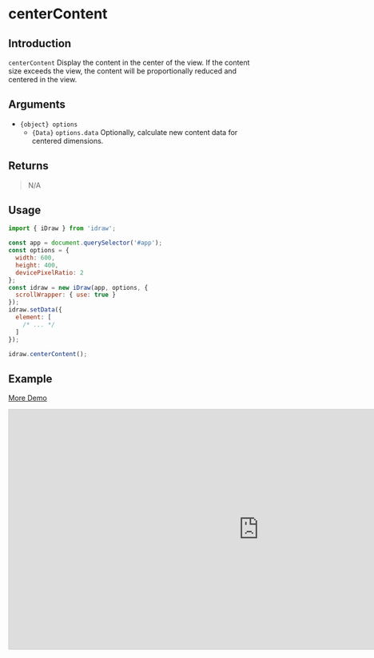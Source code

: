 # centerContent

## Introduction

`centerContent` Display the content in the center of the view. If the content size exceeds the view, the content will be proportionally reduced and centered in the view.

## Arguments

- `{object} options`
  - `{Data}` `options.data` Optionally, calculate new content data for centered dimensions.

## Returns

> N/A

## Usage

```js
import { iDraw } from 'idraw';

const app = document.querySelector('#app');
const options = {
  width: 600,
  height: 400,
  devicePixelRatio: 2
};
const idraw = new iDraw(app, options, {
  scrollWrapper: { use: true }
});
idraw.setData({
  element: [
    /* ... */
  ]
});

idraw.centerContent();
```

## Example

[More Demo](https://idrawjs.com/playground/?demo=api-centerContent)

<iframe class="idraw-playground-preview" 
  src="https://idrawjs.com/playground/?demo=api-centerContent&header=false&sider=false&default-editor-split=50" 
  width="1000" height="480" frameborder="no" border="0"
  style="border: 1px solid #cecece; margin: 0px auto;"
></iframe>
